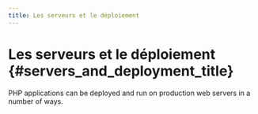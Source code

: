 ```yaml
---
title: Les serveurs et le déploiement
---
```


# Les serveurs et le déploiement {#servers_and_deployment_title}

PHP applications can be deployed and run on production web servers in a number of ways.

